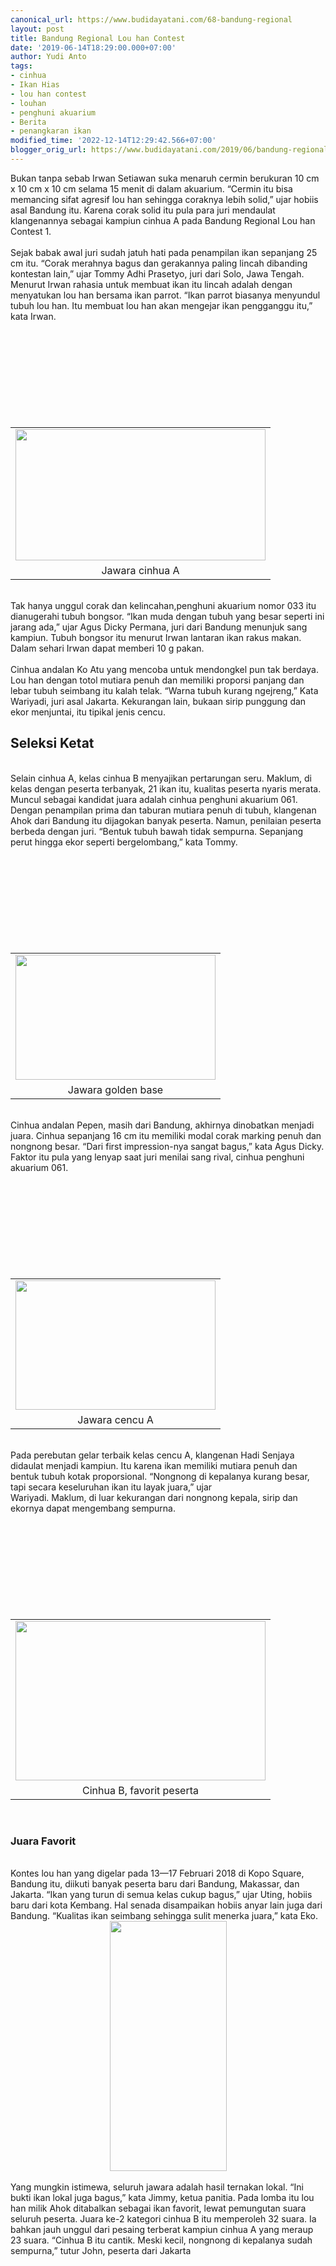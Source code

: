 ```yaml
---
canonical_url: https://www.budidayatani.com/68-bandung-regional
layout: post
title: Bandung Regional Lou han Contest
date: '2019-06-14T18:29:00.000+07:00'
author: Yudi Anto
tags:
- cinhua
- Ikan Hias
- lou han contest
- louhan
- penghuni akuarium
- Berita
- penangkaran ikan
modified_time: '2022-12-14T12:29:42.566+07:00'
blogger_orig_url: https://www.budidayatani.com/2019/06/bandung-regional-lou-han-contest.html
---
```


Bukan tanpa sebab Irwan Setiawan suka menaruh cermin berukuran 10 cm x 10 cm x 10 cm selama 15 menit di dalam akuarium. “Cermin itu bisa memancing sifat agresif lou han sehingga coraknya lebih solid,” ujar hobiis asal Bandung itu. Karena corak solid itu pula para juri mendaulat klangenannya sebagai kampiun cinhua A pada Bandung Regional Lou han Contest 1.<br/><br/>Sejak babak awal juri sudah jatuh hati pada penampilan ikan sepanjang 25 cm itu. “Corak merahnya bagus dan gerakannya paling lincah dibanding kontestan lain,” ujar Tommy Adhi Prasetyo, juri dari Solo, Jawa Tengah. Menurut Irwan rahasia untuk membuat ikan itu lincah adalah dengan menyatukan lou han bersama ikan parrot. “Ikan parrot biasanya menyundul tubuh lou han. Itu membuat lou han akan mengejar ikan pengganggu itu,” kata Irwan.<br/><table style="margin-left: auto; margin-right: auto; text-align: center;" cellspacing="0" cellpadding="0" align="center"><br/><tbody><br/><tr><br/><td style="text-align: center;"><a style="margin-left: auto; margin-right: auto;" href="https://i2.wp.com/1.bp.blogspot.com/-0UJ67pRb1ao/XQOAXdEljOI/AAAAAAAAB_4/UoT0GCEWmyYXYtMH8V7hLSPlvcQfrX2GgCLcBGAs/s1600/ikan%2Blouhan_800x420.jpg?ssl=1"><img src="https://i0.wp.com/1.bp.blogspot.com/-0UJ67pRb1ao/XQOAXdEljOI/AAAAAAAAB_4/UoT0GCEWmyYXYtMH8V7hLSPlvcQfrX2GgCLcBGAs/s400/ikan%2Blouhan_800x420.jpg?resize=400%2C210&amp;ssl=1" width="400" height="210" border="0" data-original-height="420" data-original-width="800" data-recalc-dims="1" /></a></td><br/></tr><br/><tr><br/><td style="text-align: center;">Jawara cinhua A</td><br/></tr><br/></tbody><br/></table><br/>Tak hanya unggul corak dan kelincahan,penghuni akuarium nomor 033 itu dianugerahi tubuh bongsor. “Ikan muda dengan tubuh yang besar seperti ini jarang ada,” ujar Agus Dicky Permana, juri dari Bandung menunjuk sang kampiun. Tubuh bongsor itu menurut Irwan lantaran ikan rakus makan. Dalam sehari Irwan dapat memberi 10 g pakan.<br/><br/>Cinhua andalan Ko Atu yang mencoba untuk mendongkel pun tak berdaya. Lou han dengan totol mutiara penuh dan memiliki proporsi panjang dan lebar tubuh seimbang itu kalah telak. “Warna tubuh kurang ngejreng,” Kata Wariyadi, juri asal Jakarta. Kekurangan lain, bukaan sirip punggung dan ekor menjuntai, itu tipikal jenis cencu.<br/><h2>Seleksi Ketat</h2><br/>Selain cinhua A, kelas cinhua B menyajikan pertarungan seru. Maklum, di kelas dengan peserta terbanyak, 21 ikan itu, kualitas peserta nyaris merata. Muncul sebagai kandidat juara adalah cinhua penghuni akuarium 061. Dengan penampilan prima dan taburan mutiara penuh di tubuh, klangenan Ahok dari Bandung itu dijagokan banyak peserta. Namun, penilaian peserta berbeda dengan juri. “Bentuk tubuh bawah tidak sempurna. Sepanjang perut hingga ekor seperti bergelombang,” kata Tommy.<br/><table style="margin-left: auto; margin-right: auto; text-align: center;" cellspacing="0" cellpadding="0" align="center"><br/><tbody><br/><tr><br/><td style="text-align: center;"><a style="margin-left: auto; margin-right: auto;" href="https://i1.wp.com/1.bp.blogspot.com/-HViPiw8bIMU/XQOBABxC4uI/AAAAAAAACAA/Cwh6STxCQ9ce9vGNQDATa4tLnJfmtcCfwCLcBGAs/s1600/ikan%2Blouhan_800x500.jpg?ssl=1"><img src="https://i1.wp.com/1.bp.blogspot.com/-HViPiw8bIMU/XQOBABxC4uI/AAAAAAAACAA/Cwh6STxCQ9ce9vGNQDATa4tLnJfmtcCfwCLcBGAs/s320/ikan%2Blouhan_800x500.jpg?resize=320%2C200&amp;ssl=1" width="320" height="200" border="0" data-original-height="500" data-original-width="800" data-recalc-dims="1" /></a></td><br/></tr><br/><tr><br/><td style="text-align: center;">Jawara golden base</td><br/></tr><br/></tbody><br/></table><br/>Cinhua andalan Pepen, masih dari Bandung, akhirnya dinobatkan menjadi juara. Cinhua sepanjang 16 cm itu memiliki modal corak marking penuh dan nongnong besar. “Dari first impression-nya sangat bagus,” kata Agus Dicky. Faktor itu pula yang lenyap saat juri menilai sang rival, cinhua penghuni akuarium 061.<br/><table style="margin-left: auto; margin-right: auto; text-align: center;" cellspacing="0" cellpadding="0" align="center"><br/><tbody><br/><tr><br/><td style="text-align: center;"><a style="margin-left: auto; margin-right: auto;" href="https://i1.wp.com/1.bp.blogspot.com/-wdWx2sk2C9s/XQOBDyAgydI/AAAAAAAACAE/NqdWwWZZQfU9MbRo4Ijl4BhxZQrMTNpfQCLcBGAs/s1600/ikan%2Blouhan_800x519.jpg?ssl=1"><img src="https://i2.wp.com/1.bp.blogspot.com/-wdWx2sk2C9s/XQOBDyAgydI/AAAAAAAACAE/NqdWwWZZQfU9MbRo4Ijl4BhxZQrMTNpfQCLcBGAs/s320/ikan%2Blouhan_800x519.jpg?resize=320%2C207&amp;ssl=1" width="320" height="207" border="0" data-original-height="519" data-original-width="800" data-recalc-dims="1" /></a></td><br/></tr><br/><tr><br/><td style="text-align: center;">Jawara cencu A</td><br/></tr><br/></tbody><br/></table><br/>Pada perebutan gelar terbaik kelas cencu A, klangenan Hadi Senjaya didaulat menjadi kampiun. Itu karena ikan memiliki mutiara penuh dan bentuk tubuh kotak proporsional. “Nongnong di kepalanya kurang besar, tapi secara keseluruhan ikan itu layak juara,” ujar<br/>Wariyadi. Maklum, di luar kekurangan dari nongnong kepala, sirip dan ekornya dapat mengembang sempurna.<br/><table style="margin-left: auto; margin-right: auto; text-align: center;" cellspacing="0" cellpadding="0" align="center"><br/><tbody><br/><tr><br/><td style="text-align: center;"><a style="margin-left: auto; margin-right: auto;" href="https://i0.wp.com/1.bp.blogspot.com/-f11mrN9sqfU/XQOB3R0FtPI/AAAAAAAACAU/tnDxIg02zeUm-HsXUSo4Nf2dezeuAvZIACLcBGAs/s1600/ikan%2Blouhan_800x511.jpg?ssl=1"><img src="https://i1.wp.com/1.bp.blogspot.com/-f11mrN9sqfU/XQOB3R0FtPI/AAAAAAAACAU/tnDxIg02zeUm-HsXUSo4Nf2dezeuAvZIACLcBGAs/s400/ikan%2Blouhan_800x511.jpg?resize=400%2C255&amp;ssl=1" width="400" height="255" border="0" data-original-height="511" data-original-width="800" data-recalc-dims="1" /></a></td><br/></tr><br/><tr><br/><td style="text-align: center;">Cinhua B, favorit peserta</td><br/></tr><br/></tbody><br/></table><br/><h3>Juara Favorit</h3><br/>Kontes lou han yang digelar pada 13—17 Februari 2018 di Kopo Square, Bandung itu, diikuti banyak peserta baru dari Bandung, Makassar, dan Jakarta. “Ikan yang turun di semua kelas cukup bagus,” ujar Uting, hobiis baru dari kota Kembang. Hal senada disampaikan hobiis anyar lain juga dari Bandung. “Kualitas ikan seimbang sehingga sulit menerka juara,” kata Eko.<br/><div style="clear: both; text-align: center;"><a style="margin-left: 1em; margin-right: 1em;" href="https://i1.wp.com/1.bp.blogspot.com/-TQip4bWCGbw/XQOEKt-t6kI/AAAAAAAACAs/chsgSaVB8L4nK_jKjsuNaJOpLgTJnnjcQCLcBGAs/s1600/ikan%2Blouhan.jpg?ssl=1"><img src="https://i1.wp.com/1.bp.blogspot.com/-TQip4bWCGbw/XQOEKt-t6kI/AAAAAAAACAs/chsgSaVB8L4nK_jKjsuNaJOpLgTJnnjcQCLcBGAs/s400/ikan%2Blouhan.jpg?resize=187%2C400&amp;ssl=1" width="187" height="400" border="0" data-original-height="1600" data-original-width="751" data-recalc-dims="1" /></a></div><br/>Yang mungkin istimewa, seluruh jawara adalah hasil ternakan lokal. “Ini bukti ikan lokal juga bagus,” kata Jimmy, ketua panitia. Pada lomba itu lou han milik Ahok ditabalkan sebagai ikan favorit, lewat pemungutan suara seluruh peserta. Juara ke-2 kategori cinhua B itu memperoleh 32 suara. Ia bahkan jauh unggul dari pesaing terberat kampiun cinhua A yang meraup 23 suara. “Cinhua B itu cantik. Meski kecil, nongnong di kepalanya sudah sempurna,” tutur John, peserta dari Jakarta